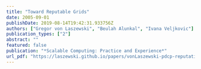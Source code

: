```yaml
---
title: "Toward Reputable Grids"
date: 2005-09-01
publishDate: 2019-08-14T19:42:31.933756Z
authors: ["Gregor von Laszewski", "Beulah Alunkal", "Ivana Veljkovic"]
publication_types: ["2"]
abstract: ""
featured: false
publication: "*Scalable Computing: Practice and Experience*"
url_pdf: "https://laszewski.github.io/papers/vonLaszewski-pdcp-reputation.pdf"
---
```


